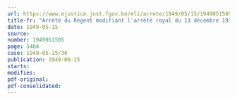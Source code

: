 ```yaml
---
url: https://www.ejustice.just.fgov.be/eli/arrete/1949/05/15/1949051505/justel
title-fr: "Arrêté du Régent modifiant l'arrêté royal du 13 décembre 1930 portant règlement organique du Conseil supérieur des pensions pour employés"
date: 1949-05-15
source:
number: 1949051505
page: 5484
case: 1949-05-15/36
publication: 1949-06-15
starts:
modifies:
pdf-original:
pdf-consolidated:
---
```


